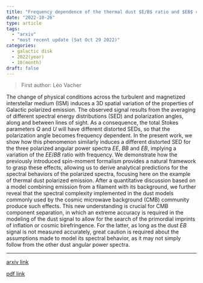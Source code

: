 ```yaml
---
title: "Frequency dependence of the thermal dust $E/B$ ratio and $EB$ correlation: insights from the spin-moment expansion"
date: "2022-10-26"
type: article
tags:
  - "arxiv"
  - "most recent update (Sat Oct 29 2022)"
categories:
  - galactic disk
  - 2022(year)
  - 10(month)
draft: false
---
```


> First author: Léo Vacher

 The change of physical conditions across the turbulent and magnetized
interstellar medium (ISM) induces a 3D spatial variation of the properties of
Galactic polarized emission. The observed signal results from the averaging of
different spectral energy distributions (SED) and polarization angles, along
and between lines of sight. As a consequence, the total Stokes parameters $Q$
and $U$ will have different distorted SEDs, so that the polarization angle
becomes frequency dependent. In the present work, we show how this phenomenon
similarly induces a different distorted SED for the three polarized angular
power spectra $EE$, $BB$ and $EB$, implying a variation of the $EE/BB$ ratio
with frequency. We demonstrate how the previously introduced spin-moment
formalism provides a natural framework to grasp these effects, allowing us to
derive analytical predictions for the spectral behaviors of the polarized
spectra, focusing here on the example of thermal dust polarized emission. After
a quantitative discussion based on a model combining emission from a filament
with its background, we further reveal that the spectral complexity implemented
in the dust models commonly used by the cosmic microwave background (CMB)
community produce such effects. This new understanding is crucial for CMB
component separation, in which an extreme accuracy is required in the modeling
of the dust signal to allow for the search of the primordial imprints of
inflation or cosmic birefringence. For the latter, as long as the dust $EB$
signal is not measured accurately, great caution is required about the
assumptions made to model its spectral behavior, as it may not simply follow
from the other dust angular power spectra.

---
[arxiv link](http://arxiv.org/abs/2210.14768v1)

[pdf link](http://arxiv.org/pdf/2210.14768v1)